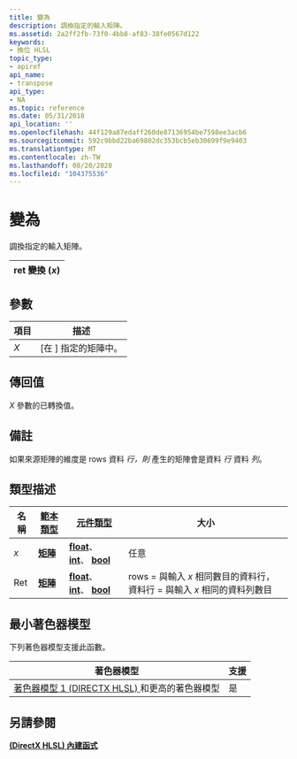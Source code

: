 ```yaml
---
title: 變為
description: 調換指定的輸入矩陣。
ms.assetid: 2a2ff2fb-73f0-4bb8-af83-38fe0567d122
keywords:
- 換位 HLSL
topic_type:
- apiref
api_name:
- transpose
api_type:
- NA
ms.topic: reference
ms.date: 05/31/2018
api_location: ''
ms.openlocfilehash: 44f129a87edaff260de87136954be7598ee3acb6
ms.sourcegitcommit: 592c9bbd22ba69802dc353bcb5eb30699f9e9403
ms.translationtype: MT
ms.contentlocale: zh-TW
ms.lasthandoff: 08/20/2020
ms.locfileid: "104375536"
---
```

# <a name="transpose"></a>變為

調換指定的輸入矩陣。



| ret 變換 (*x*)  |
|--------------------|



 

## <a name="parameters"></a>參數



| 項目                                                   | 描述                             |
|--------------------------------------------------------|-----------------------------------------|
| <span id="x"></span><span id="X"></span>*X*<br/> | \[在 \] 指定的矩陣中。<br/> |



 

## <a name="return-value"></a>傳回值

*X* 參數的已轉換值。

## <a name="remarks"></a>備註

如果來源矩陣的維度是 rows 資料 *行，則* 產生的矩陣會是資料 *行* 資料 *列*。

## <a name="type-description"></a>類型描述



| 名稱 | [**範本類型**](dx-graphics-hlsl-intrinsic-functions.md)                       | [**元件類型**](dx-graphics-hlsl-intrinsic-functions.md)                                                         | 大小                                                                                   |
|------|-------------------------------------------------------------------------------------|------------------------------------------------------------------------------------------------------------------------|----------------------------------------------------------------------------------------|
| *x*  | [**矩陣**](dx-graphics-hlsl-intrinsic-functions.md) | [**float**](/windows/desktop/WinProg/windows-data-types)、 [**int**](/windows/desktop/WinProg/windows-data-types)、 [**bool**](/windows/desktop/WinProg/windows-data-types) | 任意                                                                                    |
| Ret  | [**矩陣**](dx-graphics-hlsl-intrinsic-functions.md) | [**float**](/windows/desktop/WinProg/windows-data-types)、 [**int**](/windows/desktop/WinProg/windows-data-types)、 [**bool**](/windows/desktop/WinProg/windows-data-types) | rows = 與輸入 *x* 相同數目的資料行，資料行 = 與輸入 *x* 相同的資料列數目 |



 

## <a name="minimum-shader-model"></a>最小著色器模型

下列著色器模型支援此函數。



| 著色器模型                                                                       | 支援 |
|------------------------------------------------------------------------------------|-----------|
| [著色器模型 1 (DIRECTX HLSL) ](dx-graphics-hlsl-sm1.md) 和更高的著色器模型 | 是       |



 

## <a name="see-also"></a>另請參閱

<dl> <dt>

[**(DirectX HLSL) 內建函式**](dx-graphics-hlsl-intrinsic-functions.md)
</dt> </dl>

 

